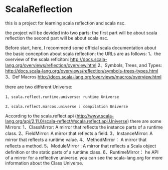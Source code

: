 # ScalaReflection
this is a project for learning scala reflection and  scala nsc.

the project will be devided into two parts: the first part will be about scala reflection
the second part will be about scala nsc.


Before start, here, I recommend some official scala documentation about the basic conception about scala reflection:
the URLs are as follows:
1、the overview of the scala reflciton:
    http://docs.scala-lang.org/overviews/reflection/overview.html
2、Symbols, Trees, and Types:
    http://docs.scala-lang.org/overviews/reflection/symbols-trees-types.html
3、Def Macros
    http://docs.scala-lang.org/overviews/macros/overview.html


there are two different Universe:

    1、scala.reflect.runtime.universe: runtime Universe

    2、scala.reflect.marcos.universe : compilation Universe

According to the scala.reflect.api  (http://www.scala-lang.org/api/2.11.0/scala-reflect/#scala.reflect.api.Universe)
there are some Mirrors:
  1、ClassMirror:  A mirror that reflects the instance parts of a runtime class.
  2、FieldMirror:  A mirror that reflects a field.
  3、InstanceMirror:  A mirror that reflects a runtime value.
  4、MethodMirror：   A mirror that reflects a method.
  5、ModuleMirror :   A mirror that reflects a Scala object definition or the static parts of a runtime class.
  6、RuntimeMirror：  he API of a mirror for a reflective universe.
you can see the scala-lang.org for more information about the Class Universe.